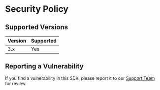 # Security Policy

## Supported Versions

| Version | Supported             |
| ------- | --------------------- |
| 3.x     | Yes                   |

## Reporting a Vulnerability

If you find a vulnerability in this SDK, please report it to our [Support Team](mailto:support@bugsnag.com) for review.